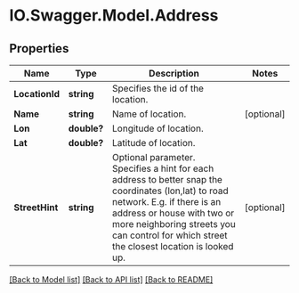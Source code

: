 # IO.Swagger.Model.Address
## Properties

Name | Type | Description | Notes
------------ | ------------- | ------------- | -------------
**LocationId** | **string** | Specifies the id of the location. | 
**Name** | **string** | Name of location. | [optional] 
**Lon** | **double?** | Longitude of location. | 
**Lat** | **double?** | Latitude of location. | 
**StreetHint** | **string** | Optional parameter. Specifies a hint for each address to better snap the coordinates (lon,lat) to road network. E.g. if there is an address or house with two or more neighboring streets you can control for which street the closest location is looked up. | [optional] 

[[Back to Model list]](../README.md#documentation-for-models) [[Back to API list]](../README.md#documentation-for-api-endpoints) [[Back to README]](../README.md)

